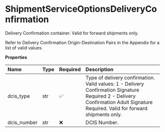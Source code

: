 # ShipmentServiceOptionsDeliveryConfirmation

Delivery Confirmation container. Valid for forward shipments only.

Refer to Delivery Confirmation Origin-Destination Pairs in the Appendix for a list of valid values.

**Properties**

| Name        | Type | Required | Description                                                                                                                                                                     |
| :---------- | :--- | :------- | :------------------------------------------------------------------------------------------------------------------------------------------------------------------------------ |
| dcis_type   | str  | ✅       | Type of delivery confirmation. Valid values: 1 - Delivery Confirmation Signature Required 2 - Delivery Confirmation Adult Signature Required. Valid for forward shipments only. |
| dcis_number | str  | ❌       | DCIS Number.                                                                                                                                                                    |

<!-- This file was generated by liblab | https://liblab.com/ -->
